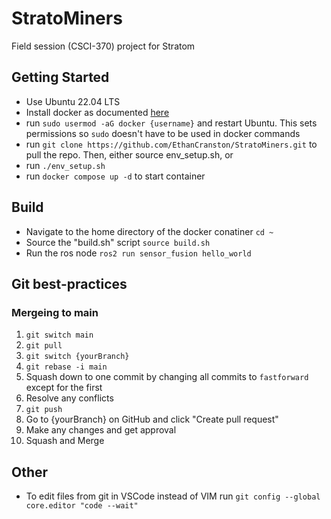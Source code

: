 # StratoMiners
Field session (CSCI-370) project for Stratom

## Getting Started
- Use Ubuntu 22.04 LTS
- Install docker as documented [here](https://docs.docker.com/desktop/install/linux-install/)
- run `sudo usermod -aG docker {username}` and restart Ubuntu. This sets permissions so `sudo` doesn't have to be used in docker commands
- run `git clone https://github.com/EthanCranston/StratoMiners.git` to pull the repo.
Then, either source env_setup.sh, or
- run `./env_setup.sh`
- run `docker compose up -d` to start container

## Build
- Navigate to the home directory of the docker conatiner `cd ~`
- Source the "build.sh" script `source build.sh`
- Run the ros node `ros2 run sensor_fusion hello_world`


## Git best-practices
### Mergeing to main
1. `git switch main`
2. `git pull`
3. `git switch {yourBranch}`
4. `git rebase -i main`
5. Squash down to one commit by changing all commits to `fastforward` except for the first
6. Resolve any conflicts
7. `git push`
8. Go to {yourBranch} on GitHub and click "Create pull request"
9. Make any changes and get approval
10. Squash and Merge
## Other
- To edit files from git in VSCode instead of VIM run `git config --global core.editor "code --wait"`